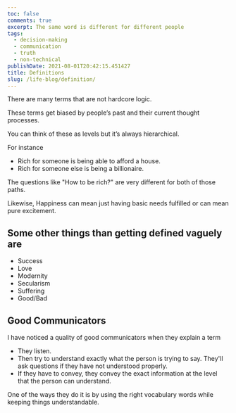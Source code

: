```yaml
---
toc: false
comments: true
excerpt: The same word is different for different people
tags:
  - decision-making
  - communication
  - truth
  - non-technical
publishDate: 2021-08-01T20:42:15.451427
title: Definitions
slug: /life-blog/definition/
---
```


There are many terms that are not hardcore logic.

These terms get biased by people’s past and their current thought processes.

You can think of these as levels but it’s always hierarchical.

For instance

- Rich for someone is being able to afford a house.
- Rich for someone else is being a billionaire.

The questions like "How to be rich?" are very different for both of those paths.

Likewise, Happiness can mean just having basic needs fulfilled or can mean pure excitement.

## Some other things than getting defined vaguely are

- Success
- Love
- Modernity
- Secularism
- Suffering
- Good/Bad

## Good Communicators

I have noticed a quality of good communicators when they explain a term

- They listen.
- Then try to understand exactly what the person is trying to say. They'll ask questions if they have not understood properly.
- If they have to convey, they convey the exact information at the level that the person can understand.

One of the ways they do it is by using the right vocabulary words while keeping things understandable.
